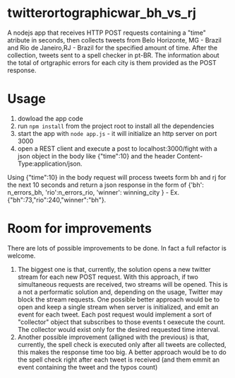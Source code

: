 twitterortographicwar_bh_vs_rj
==============================
A nodejs app that receives HTTP POST requests containing a "time" atribute in seconds, then collects tweets from Belo Horizonte, MG - Brazil and Rio de Janeiro,RJ - Brazil for the specified amount of time. After the collection, tweets sent to a spell checker in pt-BR. The information about the total of ortgraphic errors for each city is them provided as the POST response.

# Usage
1. dowload the app code
2. run <code>npm install</code> from the project root to install all the dependencies
3. start the app with <code>node app.js</code> - it will initialize an http server on port 3000
4. open a REST client and execute a post to localhost:3000/fight  with a json object in the body like {"time":10} and the header Content-Type:application/json. 

Using {"time":10} in the body request will process tweets form bh and rj for the next 10 seconds and return a json response in the form of {'bh': n_errors_bh, 'rio':n_errors_rio, 'winner': winning_city } - Ex. {"bh":73,"rio":240,"winner":"bh"}.

# Room for improvements
There are lots of possible improvements to be done. In fact a full refactor is welcome.
1. The biggest one is that, currently, the solution opens a new twitter stream for each new POST request. With this approach, if two simultaneous requests are received, two streams will be opened. This is a not a performatic solution and, depending on the usage, Twitter may block the stream requests. One possible better approach would be to open and keep a single stream when server is initialized, and emit an event for each tweet. Each post request would implement a sort of "collector" object that subscribes to those events t oexecute the count. The collector would exist only for the desired requested time interval.
2. Another possible improvement (alligned with the previous) is that, currently, the spell check is executed only after all tweets are collected, this makes the response time too big. A better approach would be to do the spell check right after each tweet is received (and them emmit an event containing the tweet and the typos count)
